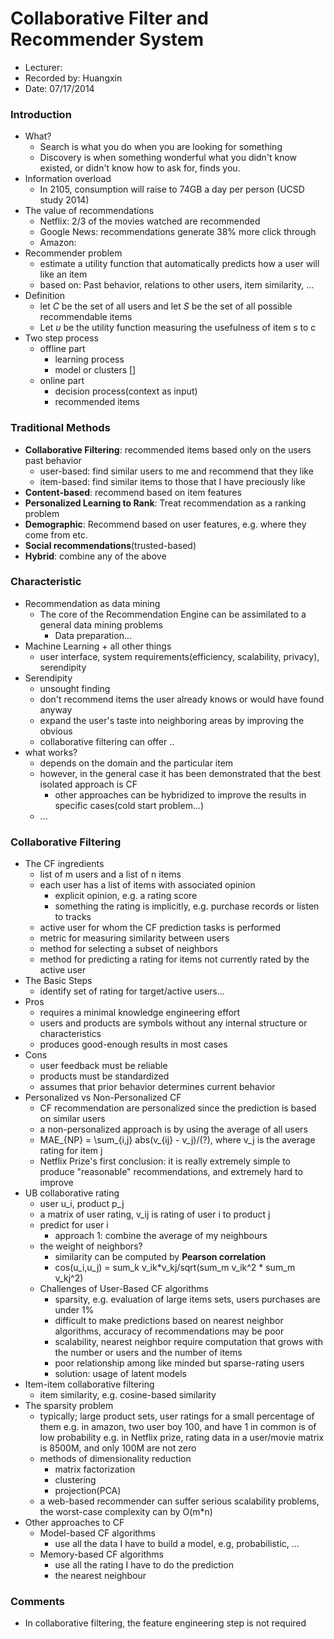 Collaborative Filter and Recommender System
===========================================

* Lecturer: 
* Recorded by: Huangxin
* Date: 07/17/2014

### Introduction
- What?
	- Search is what you do when you are looking for something
	- Discovery is when something wonderful what you didn't know existed, or didn't know how to ask for, finds you.
- Information overload
	- In 2105, consumption will raise to 74GB a day per person (UCSD study 2014)
- The value of recommendations
	- Netflix: 2/3 of the movies watched are recommended
	- Google News: recommendations generate 38% more click through
	- Amazon: 
- Recommender problem
	- estimate a utility function that automatically predicts how a user will like an item
	- based on: Past behavior, relations to other users, item similarity, ...
- Definition
	- let *C* be the set of all users and let *S* be the set of all possible recommendable items
	- Let *u* be the utility function measuring the usefulness of item s to c
- Two step process
	- offline part 
		- learning process
		- model or clusters []
	- online part 
		- decision process(context as input)
		- recommended items
		
### Traditional Methods
- **Collaborative Filtering**: recommended items based only on the users past behavior
	- user-based: find similar users to me and recommend that they like
	- item-based: find similar items to those that I have preciously like
- **Content-based**: recommend based on item features
- **Personalized Learning to Rank**: Treat recommendation as a ranking problem
- **Demographic**: Recommend based on user features, e.g. where they come from etc.
- **Social recommendations**(trusted-based)
- **Hybrid**: combine any of the above

### Characteristic
- Recommendation as data mining
	- The core of the Recommendation Engine can be assimilated to a general data mining problems
		- Data preparation...
- Machine Learning + all other things
	- user interface, system requirements(efficiency, scalability, privacy), serendipity
- Serendipity
	- unsought finding
	- don't recommend items the user already knows or would have found anyway
	- expand the user's taste into neighboring areas by improving the obvious
	- collaborative filtering can offer ..
- what works?
	- depends on the domain and the particular item
	- however, in the general case it has been demonstrated that the best isolated approach is CF
		- other approaches can be hybridized to improve the results in specific cases(cold start problem...)
	- ...

### Collaborative Filtering
- The CF ingredients
	- list of m users and a list of n items
	- each user has a list of items with associated opinion
		- explicit opinion, e.g. a rating score
		- something the rating is implicitly, e.g. purchase records or listen to tracks
	- active user for whom the CF prediction tasks is performed
	- metric for measuring similarity between users
	- method for selecting a subset of neighbors
	- method for predicting a rating for items not currently rated by the active user
- The Basic Steps
	- identify set of rating for target/active users...
- Pros
	- requires a minimal knowledge engineering effort
	- users and products are symbols without any internal structure or characteristics
	- produces good-enough results in most cases
- Cons
	- user feedback must be reliable
	- products must be standardized
	- assumes that prior behavior determines current behavior
- Personalized vs Non-Personalized CF
	- CF recommendation are personalized since the prediction is based on similar users
	- a non-personalized approach is by using the average of all users
	- MAE_{NP} = \sum_{i,j} abs(v_{ij} - v_j)/(?), where v_j is the average rating for item j
	- Netflix Prize's first conclusion: it is really extremely simple to produce "reasonable" recommendations, and extremely hard to improve
- UB collaborative rating
	- user u_i, product p_j
	- a matrix of user rating, v_ij is rating of user i to product j
	- predict for user i 
		- approach 1: combine the average of my neighbours
	- the weight of neighbors?
		- similarity can be computed by **Pearson correlation**
		- cos(u_i,u_j) = sum_k v_ik*v_kj/sqrt(sum_m v_ik^2 * sum_m v_kj^2)
	- Challenges of User-Based CF algorithms
		- sparsity, e.g. evaluation of large items sets, users purchases are under 1%
		- difficult to make predictions based on nearest neighbor algorithms, accuracy of recommendations may be poor
		- scalability, nearest neighbor require computation that grows with the number or users and the number of items
		- poor relationship among like minded but sparse-rating users
		- solution: usage of latent models 
- Item-item collaborative filtering
	- item similarity, e.g. cosine-based similarity
- The sparsity problem
	- typically; large product sets, user ratings for a small percentage of them
		e.g. in amazon, two user boy 100, and have 1 in common is of low probability
		e.g. in Netflix prize, rating data in a user/movie matrix is 8500M, and only 100M are not zero
	- methods of dimensionality reduction
		- matrix factorization
		- clustering
		- projection(PCA)
	- a web-based recommender can suffer serious scalability problems, the worst-case complexity can by O(m*n)
- Other approaches to CF
	- Model-based CF algorithms
		- use all the data I have to build a model, e.g, probabilistic, ...
	- Memory-based CF algorithms
		- use all the rating I have to do the prediction
		- the nearest neighbour


### Comments
- In collaborative filtering, the feature engineering step is not required